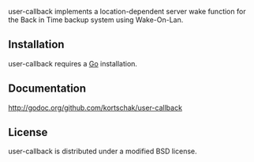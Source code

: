 user-callback implements a location-dependent server wake function for the Back in Time backup system using Wake-On-Lan.

## Installation

user-callback requires a [Go](http://golang.org) installation.

## Documentation

http://godoc.org/github.com/kortschak/user-callback

## License

user-callback is distributed under a modified BSD license.
